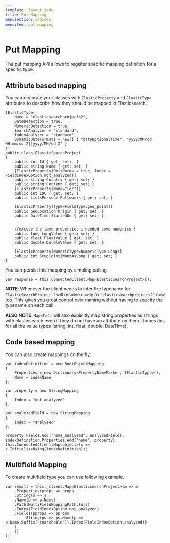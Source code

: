 ```yaml
---
template: layout.jade
title: Put Mapping
menusection: indices
menuitem: put-mapping
---
```



# Put Mapping

The put mapping API allows to register specific mapping definition for a specific type.

## Attribute based mapping

You can decorate your classes with `ElasticProperty` and `ElasticType` attributes to describe how they should be mapped in Elasticsearch.

	[ElasticType(
		Name = "elasticsearchprojects2",
		DateDetection = true,
		NumericDetection = true,
		SearchAnalyzer = "standard",
		IndexAnalyzer = "standard",
		DynamicDateFormats = new[] { "dateOptionalTime", "yyyy/MM/dd HH:mm:ss Z||yyyy/MM/dd Z" }
	)]
	public class ElasticSearchProject
	{
		public int Id { get; set;  }
		public string Name { get; set; }
		[ElasticProperty(OmitNorms = true, Index = FieldIndexOption.not_analyzed)]
		public string Country { get; set; }
		public string Content { get; set; }
		[ElasticProperty(Name="loc")]
		public int LOC { get; set; }
		public List<Person> Followers { get; set; }

		[ElasticProperty(Type=FieldType.geo_point)]
		public GeoLocation Origin { get; set; }
		public DateTime StartedOn { get; set; }


		//excuse the lame properties i needed some numerics !
		public long LongValue { get; set; }
		public float FloatValue { get; set; }
		public double DoubleValue { get; set; }

		[ElasticProperty(NumericType=NumericType.Long)]
		public int StupidIntIWantAsLong { get; set; }
	}


You can persist this mapping by simpling calling 

	var response = this.ConnectedClient.Map<ElasticSearchProject>();


**NOTE**: Whenever the client needs to infer the typename for `ElasticSearchProject` it will resolve nicely to `"elasticsearchprojects2"` now too. This gives you great control over naming without having to specify the typename on each call.

**ALSO NOTE**: `Map<T>()` will also explicitly map string properties as strings with elasticsearch even if they do not have an attribute on them. It does this for all the value types (string, int, float, double, DateTime).

## Code based mapping

You can also create mappings on the fly:

	var indexDefinition = new RootObjectMapping
	{
		Properties = new Dictionary<PropertyNameMarker, IElasticType>(),
		Name = indexName
	};

	var property = new StringMapping
	{
		Index = "not_analyzed"
	};

	var analyzedField = new StringMapping
	{
		Index = "analyzed"
	};

	property.Fields.Add("name_analyzed", analyzedField);
	indexDefinition.Properties.Add("name", property);
	this.ConnectedClient.Map<object>(x => x.InitializeUsing(indexDefinition));


## Multifield Mapping
To create multifield type you can use following example. 

	var result = this._client.Map<ElasticsearchProject>(m => m
		.Properties(props => props
		.String(s => s
		.Name(p => p.Name)
		.Path(MultiFieldMappingPath.Full)
		.Index(FieldIndexOption.not_analyzed)
		.Fields(pprops => pprops
			.String(ps => ps.Name(p => p.Name.Suffix("searchable")).Index(FieldIndexOption.analyzed))
		)
		))
	);

	